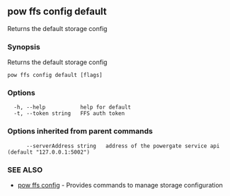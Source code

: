 ## pow ffs config default

Returns the default storage config

### Synopsis

Returns the default storage config

```
pow ffs config default [flags]
```

### Options

```
  -h, --help           help for default
  -t, --token string   FFS auth token
```

### Options inherited from parent commands

```
      --serverAddress string   address of the powergate service api (default "127.0.0.1:5002")
```

### SEE ALSO

* [pow ffs config](pow_ffs_config.md)	 - Provides commands to manage storage configuration

